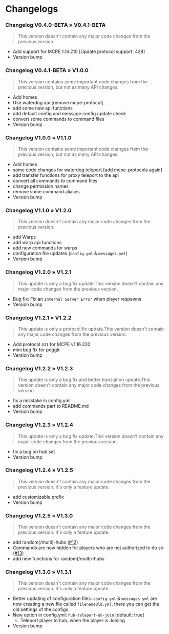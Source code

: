 # Changelogs

### Changelog V0.4.0-BETA » V0.4.1-BETA
> This version doesn't contain any major code changes from the previous version.
- Add support for MCPE 1.16.210 [Update protocol support: 428]
- Version bump

### Changelog V0.4.1-BETA » V1.0.0
> This version contains some important code changes from the previous version, but not as many API changes.
- Add homes
- Use waterdog api [remove mcpe-protocol]
- add some new api functions
- add default config and message config update check
- convert some commands to command files
- Version bump

### Changelog V1.0.0 » V1.1.0
> This version contains some important code changes from the previous version, but not as many API changes.
- Add homes
- some code changes for waterdog teleport [add mcpe-protocols again]
- add transfer functions for proxy teleport to the api
- convert all commands to command files
- change permission names
- remove some command aliases
- Version bump

### Changelog V1.1.0 » V1.2.0
> This version doesn't contain any major code changes from the previous version.
- add Warps
- add warp api functions
- add new commands for warps
- configuration file updates (`config.yml` & `messages.yml`)
- Version bump

### Changelog V1.2.0 » V1.2.1
> This update is only a bug fix update.This version doesn't contain any major code changes from the previous version.
- Bug fix: Fix an `Internal Server Error` when player respawns
- Version bump

### Changelog V1.2.1 » V1.2.2
> This update is only a protocol fix update.This version doesn't contain any major code changes from the previous version.
- Add protocol `431` for MCPE v1.16.220
- mini bug fix for poggit
- Version bump

### Changelog V1.2.2 » V1.2.3
> This update is only a bug fix and better translation update.This version doesn't contain any major code changes from the previous version.
- fix a misstake in config.yml
- add commands part to README.md
- Version bump

### Changelog V1.2.3 » V1.2.4
> This update is only a bug fix update.This version doesn't contain any major code changes from the previous version.
- fix a bug on hub set
- Version bump

### Changelog V1.2.4 » V1.2.5
> This version doesn't contain any major code changes from the previous version. It's only a feature update.
- add customizable prefix
- Version bump

### Changelog V1.2.5 » V1.3.0
> This version doesn't contain any major code changes from the previous version. It's only a feature update.
- add random(/multi)-hubs ([#12](https://github.com/supercrafter333/theSpawn/issues/12))
- Commands are now hidden for players who are not authorized to do so ([#13](https://github.com/supercrafter333/theSpawn/issues/13))
- add new functions for random(/multi)-hubs

### Changelog V1.3.0 » V1.3.1
> This version doesn't contain any major code changes from the previous version. It's only a feature update.
- Better updating of configuration files: `config.yml` & `messages.yml` are now creating a new file called 
  `filenameOld.yml`, there you can get the old settings of the configs
- New option in config.yml: `hub-teleport-on-join` [default: true]
  - Teleport player to hub, when the player is Joining
- Version bump